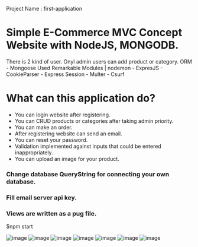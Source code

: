 Project Name : first-application
# Simple E-Commerce MVC Concept Website with NodeJS, MONGODB.

There is 2 kind of user. Onyl admin users can add product or category.
ORM - Mongoose
Used Remarkable Modules | nodemon - ExpresJS - CookieParser - Express Session - Multer - Csurf

# What can this application do? 
  - You can login website after  registering.
  - You can CRUD products or categories after taking admin priority.
  - You can make an order.
  - After registering website can send an email.
  - You can reset your password.
  - Validation implemented against inputs that could be entered inappropriately.
  - You can upload an image for your product.
  
### Change database QueryString for connecting your own database.
### Fill email server api key.
### Views are written as a pug file.

$npm start

![image](https://user-images.githubusercontent.com/60510780/133971728-f4550a65-5d03-4e8b-8072-3aabf230041b.png)
![image](https://user-images.githubusercontent.com/60510780/133971790-17530a0e-2911-43b1-809f-fc72d1fc8119.png)
![image](https://user-images.githubusercontent.com/60510780/133971832-d79bf36e-d11f-42f1-8442-4c31c8ed5d9c.png)
![image](https://user-images.githubusercontent.com/60510780/133971868-2aceb526-71da-432e-a4a8-fae6fa18a7bd.png)
![image](https://user-images.githubusercontent.com/60510780/133972361-d1707dba-f3d5-453d-88c1-4abb9ee1a91f.png)
![image](https://user-images.githubusercontent.com/60510780/133972415-1a61069f-138a-4043-92e3-0b6895d34d69.png)
![image](https://user-images.githubusercontent.com/60510780/133972460-b53057fa-5b43-4378-a5a7-11fe684936a6.png)


